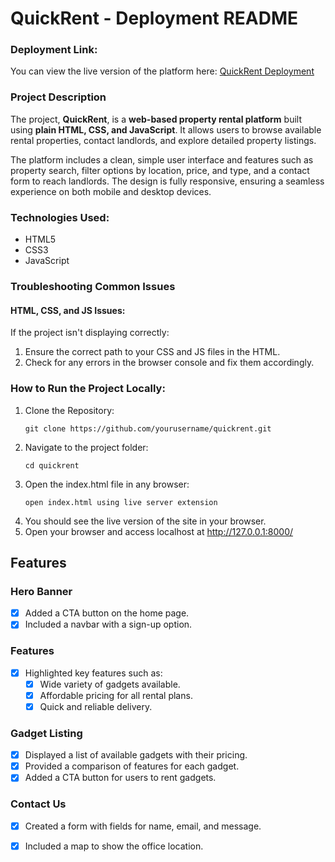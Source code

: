 # QuickRent - Deployment README

### Deployment Link:
You can view the live version of the platform here: [QuickRent Deployment](https://quickrent-indol.vercel.app/) 

### Project Description
The project, **QuickRent**, is a **web-based property rental platform** built using **plain HTML, CSS, and JavaScript**. It allows users to browse available rental properties, contact landlords, and explore detailed property listings.

The platform includes a clean, simple user interface and features such as property search, filter options by location, price, and type, and a contact form to reach landlords. The design is fully responsive, ensuring a seamless experience on both mobile and desktop devices.

### Technologies Used:
- HTML5
- CSS3
- JavaScript

### Troubleshooting Common Issues

#### HTML, CSS, and JS Issues:
If the project isn't displaying correctly:
<ol>
  <li>Ensure the correct path to your CSS and JS files in the HTML.</li>
  <li>Check for any errors in the browser console and fix them accordingly.</li>
</ol>

### How to Run the Project Locally:
<ol>
  <li>Clone the Repository:
    <pre><code>git clone https://github.com/yourusername/quickrent.git</code></pre>
  </li>
  <li>Navigate to the project folder:
    <pre><code>cd quickrent</code></pre>
  </li>
  <li>Open the index.html file in any browser:
    <pre><code>open index.html using live server extension</code></pre>
  </li>
  <li>You should see the live version of the site in your browser.</li>
  <li>Open your browser and access localhost at <a href="http://127.0.0.1:8000/">http://127.0.0.1:8000/</a></li>
</ol>

## Features

### Hero Banner
- [x] Added a CTA button on the home page.
- [x] Included a navbar with a sign-up option.

### Features
- [x] Highlighted key features such as:
  - [x] Wide variety of gadgets available.
  - [x] Affordable pricing for all rental plans.
  - [x] Quick and reliable delivery.

### Gadget Listing
- [x] Displayed a list of available gadgets with their pricing.
- [x] Provided a comparison of features for each gadget.
- [x] Added a CTA button for users to rent gadgets.

### Contact Us
- [x] Created a form with fields for name, email, and message.
- [x] Included a map to show the office location.

